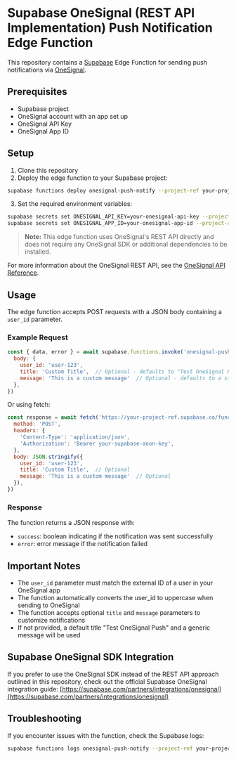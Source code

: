 # Supabase OneSignal (REST API Implementation) Push Notification Edge Function
This repository contains a [Supabase](https://supabase.com) Edge Function for sending push notifications via [OneSignal](https://onesignal.com).

## Prerequisites

- Supabase project
- OneSignal account with an app set up
- OneSignal API Key
- OneSignal App ID

## Setup

1. Clone this repository
2. Deploy the edge function to your Supabase project:

```bash
supabase functions deploy onesignal-push-notify --project-ref your-project-ref
```

3. Set the required environment variables:

```bash
supabase secrets set ONESIGNAL_API_KEY=your-onesignal-api-key --project-ref your-project-ref
supabase secrets set ONESIGNAL_APP_ID=your-onesignal-app-id --project-ref your-project-ref
```

> **Note:** This edge function uses OneSignal's REST API directly and does not require any OneSignal SDK or additional dependencies to be installed.

For more information about the OneSignal REST API, see the [OneSignal API Reference](https://documentation.onesignal.com/reference/quick-start-api-guide).

## Usage

The edge function accepts POST requests with a JSON body containing a `user_id` parameter.

### Example Request

```javascript
const { data, error } = await supabase.functions.invoke('onesignal-push-notify', {
  body: { 
    user_id: 'user-123',
    title: 'Custom Title',  // Optional - defaults to "Test OneSignal Push"
    message: 'This is a custom message'  // Optional - defaults to a standard message
  },
})
```

Or using fetch:

```javascript
const response = await fetch('https://your-project-ref.supabase.co/functions/v1/onesignal-push-notify', {
  method: 'POST',
  headers: {
    'Content-Type': 'application/json',
    'Authorization': 'Bearer your-supabase-anon-key',
  },
  body: JSON.stringify({
    user_id: 'user-123',
    title: 'Custom Title',  // Optional
    message: 'This is a custom message'  // Optional
  }),
})
```

### Response

The function returns a JSON response with:
- `success`: boolean indicating if the notification was sent successfully
- `error`: error message if the notification failed

## Important Notes

- The `user_id` parameter must match the external ID of a user in your OneSignal app
- The function automatically converts the user_id to uppercase when sending to OneSignal
- The function accepts optional `title` and `message` parameters to customize notifications
- If not provided, a default title "Test OneSignal Push" and a generic message will be used

## Supabase OneSignal SDK Integration

If you prefer to use the OneSignal SDK instead of the REST API approach outlined in this repository, check out the official Supabase OneSignal integration guide:
[https://supabase.com/partners/integrations/onesignal](https://supabase.com/partners/integrations/onesignal)

## Troubleshooting

If you encounter issues with the function, check the Supabase logs:

```bash
supabase functions logs onesignal-push-notify --project-ref your-project-ref
``` 